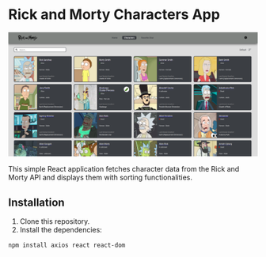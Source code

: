 # Rick and Morty Characters App

![Rick and Morty Characters](characters.jpg) 

This simple React application fetches character data from the Rick and Morty API and displays them with sorting functionalities.

## Installation

1. Clone this repository.
2. Install the dependencies:

```bash
npm install axios react react-dom
